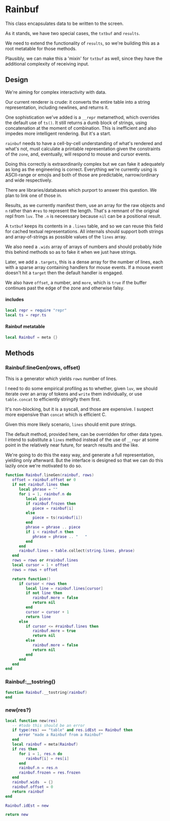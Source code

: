 # Rainbuf


This class encapsulates data to be written to the screen.


As it stands, we have two special cases, the ``txtbuf`` and ``results``.


We need to extend the functionality of ``results``, so we're building this as a
root metatable for those methods.


Plausibly, we can make this a 'mixin' for ``txtbuf`` as well, since they have
the additional complexity of receiving input.


## Design

We're aiming for complex interactivity with data.


Our current renderer is crude: it converts the entire table into a string
representation, including newlines, and returns it.


One sophistication we've added is a ``__repr`` metamethod, which overrides the
default use of ``ts()``.  It still returns a dumb block of strings, using
concatenation at the moment of combination.  This is inefficient and also
impedes more intelligent rendering.  But it's a start.


``rainbuf`` needs to have a cell-by-cell understanding of what's rendered and
what's not, must calculate a printable representation given the constraints of
the ``zone``, and, eventually, will respond to mouse and cursor events.


Doing this correctly is extraordinarily complex but we can fake it adequately
as long as the engineering is correct.  Everything we're currently using is
ASCII-range or emojis and both of those are predictable, narrow/ordinary and
wide respectively.


There are libraries/databases which purport to answer this question.  We plan
to link one of those in.


Results, as we currently manifest them, use an array for the raw objects and
``n`` rather than ``#res`` to represent the length.  That's a remnant of the
original repl from ``luv``.  The ``.n`` is neceessary because ``nil`` can be a
positional result.


A ``txtbuf`` keeps its contents in a ``.lines`` table, and so we can reuse this
field for cached textual representations.  All internals should support both
strings and array-of-strings as possible values of the ``lines`` array.


We also need a ``.wids`` array of arrays of numbers and should probably hide
this behind methods so as to fake it when we just have strings.


Later, we add a ``.targets``, this is a dense array for the number of lines,
each with a sparse array containing handlers for mouse events.  If a mouse
event doesn't hit a ``target`` then the default handler is engaged.


We also have ``offset``, a number, and ``more``, which is ``true`` if the buffer
continues past the edge of the zone and otherwise falsy.

#### includes

```lua
local repr = require "repr"
local ts = repr.ts
```
#### Rainbuf metatable

```lua
local Rainbuf = meta {}
```
## Methods


### Rainbuf:lineGen(rows, offset)

This is a generator which yields ``rows`` number of lines.


I need to do some empirical profiling as to whether, given ``luv``, we should
iterate over an array of tokens and ``write`` them individually, or use
``table.concat`` to efficiently stringify them first.


It's non-blocking, but it is a syscall, and those are expensive. I suspect
more expensive than ``concat`` which is efficient C.


Given this more likely scenario, ``lines`` should emit pure strings.


The default method, provided here, can be overridden for other data types.
I intend to substitute a ``lines`` method instead of the use of ``__repr`` at
some point in the relatively near future, for search results and the like.


We're going to do this the easy way, and generate a full representation,
yielding only afterward.  But the interface is designed so that we can do this
lazily once we're motivated to do so.

```lua
function Rainbuf.lineGen(rainbuf, rows)
   offset = rainbuf.offset or 0
   if not rainbuf.lines then
      local phrase = ""
      for i = 1, rainbuf.n do
         local piece
         if rainbuf.frozen then
            piece = rainbuf[i]
         else
            piece = ts(rainbuf[i])
         end
         phrase = phrase .. piece
         if i < rainbuf.n then
            phrase = phrase .. "   "
         end
      end
      rainbuf.lines = table.collect(string.lines, phrase)
   end
   rows = rows or #rainbuf.lines
   local cursor = 1 + offset
   rows = rows + offset

   return function()
      if cursor < rows then
         local line = rainbuf.lines[cursor]
         if not line then
            rainbuf.more = false
            return nil
         end
         cursor = cursor + 1
         return line
      else
         if cursor <= #rainbuf.lines then
            rainbuf.more = true
            return nil
         else
            rainbuf.more = false
            return nil
         end
      end
   end
end
```
### Rainbuf:__tostring()

```lua
function Rainbuf.__tostring(rainbuf)
end
```
### new(res?)

```lua
local function new(res)
   -- #todo this should be an error
   if type(res) == "table" and res.idEst == Rainbuf then
      error "made a Rainbuf from a Rainbuf"
   end
   local rainbuf = meta(Rainbuf)
   if res then
      for i = 1, res.n do
         rainbuf[i] = res[i]
      end
      rainbuf.n = res.n
      rainbuf.frozen = res.frozen
   end
   rainbuf.wids  = {}
   rainbuf.offset = 0
   return rainbuf
end

Rainbuf.idEst = new

return new
```
